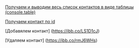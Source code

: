 [Получаем и выводим весь список контактов в виде таблицы (console.table)](https://ibb.co/FVJPWbv)

[Получаем контакт по id]

[Добавялем контакт] (https://ibb.co/LS1D1cJ)

[Удаляем контакт] (https://ibb.co/rmJ6WHs)

[Получаем контакт по id]:https://ibb.co/dDHMRf1

